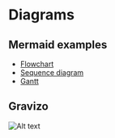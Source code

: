 # Diagrams

## Mermaid examples
- [Flowchart](https://benito-zaragozi.com/diaas/?mmd=graph%20TD;A--%3EB;A--%3EC;B--%3ED;C--%3ED;)
- [Sequence diagram](https://benito-zaragozi.com/diaas/?mmd=sequenceDiagram;A-%3E%3E%20B:%20Query;B-%3E%3E%20C:%20Forward%20query;Note%20right%20of%20C:%20Thinking...;C-%3E%3E%20B:%20Response;B-%3E%3E%20A:%20Forward%20response;)
- [Gantt](https://benito-zaragozi.com/diaas/?mmd=gantt;dateFormat%20%20YYYY-MM-DD;title%20Adding%20GANTT%20diagram%20functionality%20to%20mermaid;section%20A%20section;Completed%20task%20%20%20%20%20%20%20%20%20%20%20%20:done,%20%20%20%20des1,%202014-01-06,2014-01-08;Active%20task%20%20%20%20%20%20%20%20%20%20%20%20%20%20%20:active,%20%20des2,%202014-01-09,%203d;Future%20task%20%20%20%20%20%20%20%20%20%20%20%20%20%20%20:%20%20%20%20%20%20%20%20%20des3,%20after%20des2,%205d;Future%20task2%20%20%20%20%20%20%20%20%20%20%20%20%20%20%20:%20%20%20%20%20%20%20%20%20des4,%20after%20des3,%205d;section%20Critical%20tasks;Completed%20task%20in%20the%20critical%20line%20:crit,%20done,%202014-01-06,24h;Implement%20parser%20and%20jison%20%20%20%20%20%20%20%20%20%20:crit,%20done,%20after%20des1,%202d;Create%20tests%20for%20parser%20%20%20%20%20%20%20%20%20%20%20%20%20:crit,%20active,%203d;Future%20task%20in%20critical%20line%20%20%20%20%20%20%20%20:crit,%205d;Create%20tests%20for%20renderer%20%20%20%20%20%20%20%20%20%20%20:2d;Add%20to%20mermaid%20%20%20%20%20%20%20%20%20%20%20%20%20%20%20%20%20%20%20%20%20%20:1d;)

## Gravizo
![Alt text](https://g.gravizo.com/svg?digraph%20G%20{aize%20=%224,4%22;main%20[shape=box];main%20-%3E%20parse%20[weight=8];parse%20-%3E%20execute;main%20-%3E%20init%20[style=dotted];main%20-%3E%20cleanup;execute%20-%3E%20{%20make_string;%20printf}init%20-%3E%20make_string;edge%20[color=red];main%20-%3E%20printf%20[style=bold,label=%22100%20times%22];make_string%20[label=%22make%20a%20string%22];node%20[shape=box,style=filled,color=%22.7%20.3%201.0%22];execute%20-%3E%20compare;}
)
